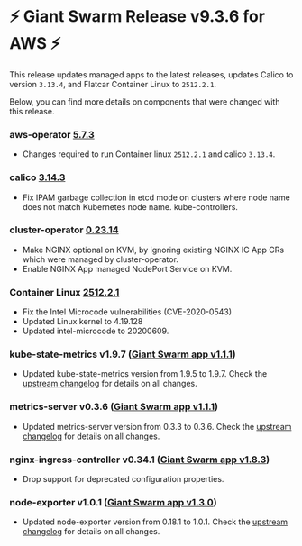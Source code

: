 # :zap: Giant Swarm Release v9.3.6 for AWS :zap:

This release updates managed apps to the latest releases, updates Calico to version `3.13.4`, and Flatcar Container Linux to `2512.2.1`.

Below, you can find more details on components that were changed with this release.

### aws-operator [5.7.3](https://github.com/giantswarm/aws-operator/releases/tag/v5.7.3)

- Changes required to run Container linux `2512.2.1` and calico `3.13.4`.

### calico [3.14.3](https://docs.projectcalico.org/archive/v3.13/release-notes/)

- Fix IPAM garbage collection in etcd mode on clusters where node name does not match Kubernetes node name. kube-controllers.

### cluster-operator [0.23.14](https://github.com/giantswarm/cluster-operator/releases/tag/v0.23.14)

- Make NGINX optional on KVM, by ignoring existing NGINX IC App CRs which were managed by cluster-operator.
- Enable NGINX App managed NodePort Service on KVM.

### Container Linux [2512.2.1](https://www.flatcar-linux.org/releases/#release-2512.2.1)

- Fix the Intel Microcode vulnerabilities (CVE-2020-0543)
- Updated Linux kernel to 4.19.128
- Updated intel-microcode to 20200609.

### kube-state-metrics v1.9.7 ([Giant Swarm app v1.1.1](https://github.com/giantswarm/kube-state-metrics-app/blob/master/CHANGELOG.md#111---2020-07-22))

- Updated kube-state-metrics version from 1.9.5 to 1.9.7. Check the [upstream changelog](https://github.com/kubernetes/kube-state-metrics/blob/master/CHANGELOG.md#v197--2020-05-24) for details on all changes.

### metrics-server v0.3.6 ([Giant Swarm app v1.1.1](https://github.com/giantswarm/metrics-server-app/blob/master/CHANGELOG.md#111---2020-07-23))

- Updated metrics-server version from 0.3.3 to 0.3.6. Check the [upstream changelog](https://github.com/kubernetes-sigs/metrics-server/releases) for details on all changes.

### nginx-ingress-controller v0.34.1 ([Giant Swarm app v1.8.3](https://github.com/giantswarm/nginx-ingress-controller-app/blob/master/CHANGELOG.md#183---2020-07-31))

- Drop support for deprecated configuration properties.

### node-exporter v1.0.1 ([Giant Swarm app v1.3.0](https://github.com/giantswarm/node-exporter-app/blob/master/CHANGELOG.md#130---2020-07-23))

- Updated node-exporter version from 0.18.1 to 1.0.1. Check the [upstream changelog](https://github.com/prometheus/node_exporter/blob/master/CHANGELOG.md#101--2020-06-15) for details on all changes.

